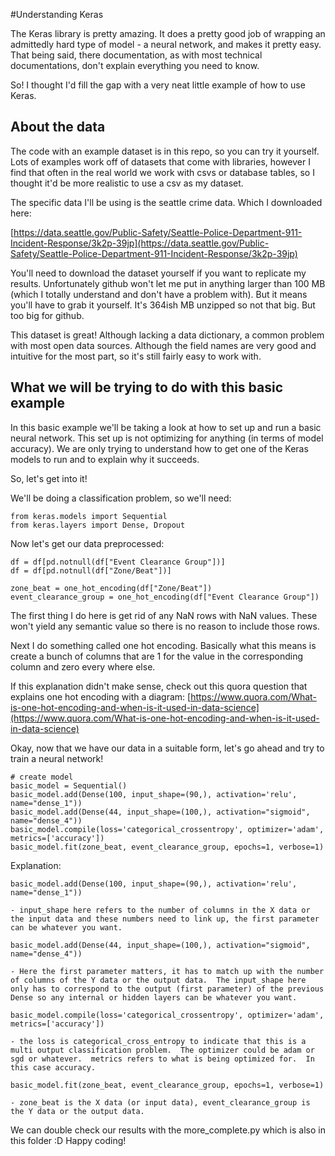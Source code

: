 #Understanding Keras

The Keras library is pretty amazing.  It does a pretty good job of wrapping an admittedly hard type of model - a neural network, and makes it pretty easy.  That being said, there documentation, as with most technical documentations, don't explain everything you need to know.

So!  I thought I'd fill the gap with a very neat little example of how to use Keras.

## About the data

The code with an example dataset is in this repo, so you can try it yourself.  Lots of examples work off of datasets that come with libraries, however I find that often in the real world we work with csvs or database tables, so I thought it'd be more realistic to use a csv as my dataset.

The specific data I'll be using is the seattle crime data.  Which I downloaded here:

[https://data.seattle.gov/Public-Safety/Seattle-Police-Department-911-Incident-Response/3k2p-39jp](https://data.seattle.gov/Public-Safety/Seattle-Police-Department-911-Incident-Response/3k2p-39jp)

You'll need to download the dataset yourself if you want to replicate my results.  Unfortunately github won't let me put in anything larger than 100 MB (which I totally understand and don't have a problem with).  But it means you'll have to grab it yourself.  It's 364ish MB unzipped so not that big.  But too big for github.  

This dataset is great!  Although lacking a data dictionary, a common problem with most open data sources.  Although the field names are very good and intuitive for the most part, so it's still fairly easy to work with.

## What we will be trying to do with this basic example

In this basic example we'll be taking a look at how to set up and run a basic neural network.  This set up is not optimizing for anything (in terms of model accuracy).  We are only trying to understand how to get one of the Keras models to run and to explain why it succeeds.

So, let's get into it!

We'll be doing a classification problem, so we'll need:

```
from keras.models import Sequential
from keras.layers import Dense, Dropout
```

Now let's get our data preprocessed:

```
df = df[pd.notnull(df["Event Clearance Group"])]
df = df[pd.notnull(df["Zone/Beat"])]

zone_beat = one_hot_encoding(df["Zone/Beat"])
event_clearance_group = one_hot_encoding(df["Event Clearance Group"])
```

The first thing I do here is get rid of any NaN rows with NaN values.  These won't yield any semantic value so there is no reason to include those rows.

Next I do something called one hot encoding.  Basically what this means is create a bunch of columns that are 1 for the value in the corresponding column and zero every where else.

If this explanation didn't make sense, check out this quora question that explains one hot encoding with a diagram: [https://www.quora.com/What-is-one-hot-encoding-and-when-is-it-used-in-data-science](https://www.quora.com/What-is-one-hot-encoding-and-when-is-it-used-in-data-science)

Okay, now that we have our data in a suitable form, let's go ahead and try to train a neural network!

```
# create model
basic_model = Sequential()
basic_model.add(Dense(100, input_shape=(90,), activation='relu', name="dense_1"))
basic_model.add(Dense(44, input_shape=(100,), activation="sigmoid", name="dense_4"))
basic_model.compile(loss='categorical_crossentropy', optimizer='adam', metrics=['accuracy'])
basic_model.fit(zone_beat, event_clearance_group, epochs=1, verbose=1)
```

Explanation:

```
basic_model.add(Dense(100, input_shape=(90,), activation='relu', name="dense_1")) 

- input_shape here refers to the number of columns in the X data or the input data and these numbers need to link up, the first parameter can be whatever you want.
```

```
basic_model.add(Dense(44, input_shape=(100,), activation="sigmoid", name="dense_4")) 

- Here the first parameter matters, it has to match up with the number of columns of the Y data or the output data.  The input_shape here only has to correspond to the output (first parameter) of the previous Dense so any internal or hidden layers can be whatever you want.
```

```
basic_model.compile(loss='categorical_crossentropy', optimizer='adam', metrics=['accuracy']) 

- the loss is categorical_cross_entropy to indicate that this is a multi output classification problem.  The optimizer could be adam or sgd or whatever.  metrics refers to what is being optimized for.  In this case accuracy.
```

```
basic_model.fit(zone_beat, event_clearance_group, epochs=1, verbose=1) 

- zone_beat is the X data (or input data), event_clearance_group is the Y data or the output data.
```

We can double check our results with the more_complete.py which is also in this folder :D  Happy coding!


